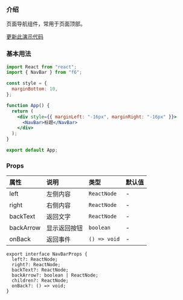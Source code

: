 <div class="block-panel">

<h3>介绍</h3>

页面导航组件，常用于页面顶部。


</div>
<div class="block-panel">
        <a class="to-github-link" target="_blank" href=https://github.com/Webang/f6/tree/master/packages/f6/packages/nav-bar/demo/basic.md>更新此演示代码</a>
        <h3>基本用法</h3>

```jsx
import React from "react";
import { NavBar } from "f6";

const style = {
  marginBottom: 10,
};

function App() {
  return (
    <div style={{ marginLeft: "-16px", marginRight: "-16px" }}>
      <NavBar>标题</NavBar>
    </div>
  );
}

export default App;
```
</div>
<div class="block-panel">

<h3>Props</h3>

| 属性 | 说明 | 类型 | 默认值 |
| :-  | :- | :- | :- |
| left | 左侧内容 | `ReactNode` | - |
| right | 右侧内容 | `ReactNode` | - |
| backText | 返回文字 | `ReactNode` | - |
| backArrow | 显示返回按钮 | `boolean` | - |
| onBack | 返回事件 | `() => void` | - |

```tsx
export interface NavBarProps {
  left?: ReactNode;
  right?: ReactNode;
  backText?: ReactNode;
  backArrow?: boolean | ReactNode;
  children?: ReactNode;
  onBack?: () => void;
}
```
</div>